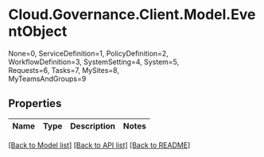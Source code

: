 # Cloud.Governance.Client.Model.EventObject
None=0, ServiceDefinition=1, PolicyDefinition=2, </br>WorkflowDefinition=3, SystemSetting=4, System=5, </br>Requests=6, Tasks=7, MySites=8, </br>MyTeamsAndGroups=9
## Properties

Name | Type | Description | Notes
------------ | ------------- | ------------- | -------------

[[Back to Model list]](../README.md#documentation-for-models) [[Back to API list]](../README.md#documentation-for-api-endpoints) [[Back to README]](../README.md)

